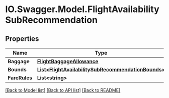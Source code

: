 # IO.Swagger.Model.FlightAvailabilitySubRecommendation
## Properties

Name | Type | Description | Notes
------------ | ------------- | ------------- | -------------
**Baggage** | [**FlightBaggageAllowance**](FlightBaggageAllowance.md) |  | [optional] 
**Bounds** | [**List&lt;FlightAvailabilitySubRecommendationBounds&gt;**](FlightAvailabilitySubRecommendationBounds.md) |  | [optional] 
**FareRules** | **List&lt;string&gt;** |  | [optional] 

[[Back to Model list]](../README.md#documentation-for-models) [[Back to API list]](../README.md#documentation-for-api-endpoints) [[Back to README]](../README.md)

